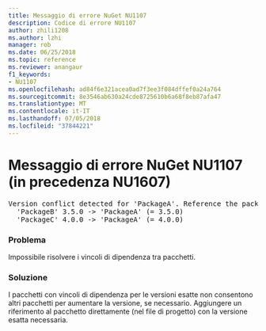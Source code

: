 ```yaml
---
title: Messaggio di errore NuGet NU1107
description: Codice di errore NU1107
author: zhili1208
ms.author: lzhi
manager: rob
ms.date: 06/25/2018
ms.topic: reference
ms.reviewer: anangaur
f1_keywords:
- NU1107
ms.openlocfilehash: ad84f6e321acea0ad7f3ee3f084dffef0a24a764
ms.sourcegitcommit: 8e3546ab630a24cde8725610b6a68f8eb87afa47
ms.translationtype: MT
ms.contentlocale: it-IT
ms.lasthandoff: 07/05/2018
ms.locfileid: "37844221"
---
```

# <a name="nuget-error-nu1107-previously-nu1607"></a>Messaggio di errore NuGet NU1107 (in precedenza NU1607)

<pre>Version conflict detected for 'PackageA'. Reference the package directly from the project to resolve this issue.<br/>  'PackageB' 3.5.0 -> 'PackageA' (= 3.5.0)<br/>  'PackageC' 4.0.0 -> 'PackageA' (= 4.0.0)</pre>

### <a name="issue"></a>Problema
Impossibile risolvere i vincoli di dipendenza tra pacchetti.

### <a name="solution"></a>Soluzione
I pacchetti con vincoli di dipendenza per le versioni esatte non consentono altri pacchetti per aumentare la versione, se necessario. Aggiungere un riferimento al pacchetto direttamente (nel file di progetto) con la versione esatta necessaria.